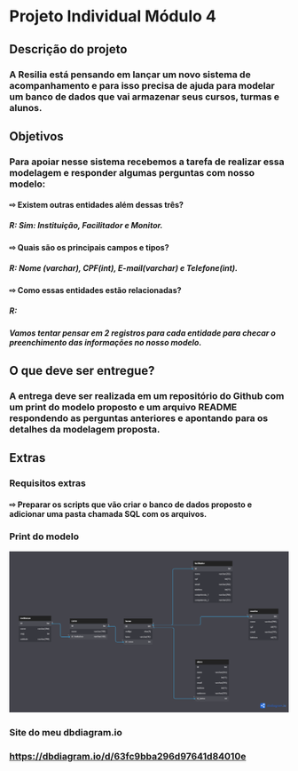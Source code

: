 # Projeto Individual Módulo 4
## Descrição do projeto
### A Resilia está pensando em lançar um novo sistema de acompanhamento e para isso precisa de ajuda para modelar um banco de dados que vai armazenar seus cursos, turmas e alunos.

## Objetivos 
### Para apoiar nesse sistema recebemos a tarefa de realizar essa modelagem e responder algumas perguntas com nosso modelo:
#### ⇨ Existem outras entidades além dessas três?
##### R: Sim: Instituição, Facilitador e Monitor.

#### ⇨ Quais são os principais campos e tipos?
##### R: Nome (varchar), CPF(int), E-mail(varchar) e Telefone(int).

#### ⇨ Como essas entidades estão relacionadas?
##### R: 


##### Vamos tentar pensar em 2 registros para cada entidade para checar o preenchimento das informações no nosso modelo.

## O que deve ser entregue? 
### A entrega deve ser realizada em um repositório do Github com um print do modelo proposto e um arquivo README respondendo as perguntas anteriores e apontando para os detalhes da modelagem proposta.

## Extras 
### Requisitos extras 
#### ⇨ Preparar os scripts que vão criar o banco de dados proposto e adicionar uma pasta chamada SQL com os arquivos.

### Print do modelo 
![image](https://raw.githubusercontent.com/brunonavarone/Projeto_Individual_Mod4/main/Modelo%20Projeto%20Individual%20.png)

### Site do meu dbdiagram.io 
### https://dbdiagram.io/d/63fc9bba296d97641d84010e


